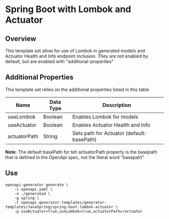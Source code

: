 Spring Boot with Lombok and Actuator
=======================================

## Overview
This template set allow for use of Lombok in generated models and Actuator 
Health and Info endpoint inclusion.  They are not enabled by default, but 
are enabled with "additional-properties"

## Additional Properties
This template set relies on the additional properties listed in this table

| Name         | Data Type | Description                                |
|--------------|-----------|--------------------------------------------|
| useLombok    | Boolean   | Enables Lombok for models                  |
| useActuator  | Boolean   | Enables Actuator Health and Info           |
| actuatorPath | String    | Sets path for Actuator (default: basePath) |

**Note**: The default basePath for teh actuatorPath property is the basepath that is 
defined in the OpenApi spec, not the literal word "basepath"

## Use
```
openapi-generator generate \
	-i openapi.yaml \
	-o ./generated \
	-g spring \
	-t openapi-generator-templates/generator-templates/JavaSpring/spring-boot-lombok-actuator \
	-p useActuator=true,useLombok=true,actuatorPath=/actuator
```

